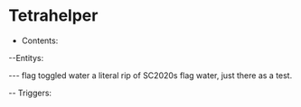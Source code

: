 # Tetrahelper

- Contents:

--Entitys:

--- flag toggled water
a literal rip of SC2020s flag water, just there as a test.

-- Triggers:

